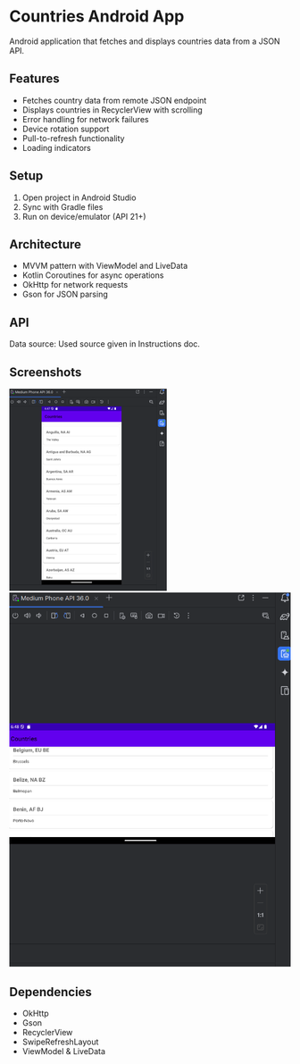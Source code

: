# Countries Android App

Android application that fetches and displays countries data from a JSON API.

## Features

- Fetches country data from remote JSON endpoint
- Displays countries in RecyclerView with scrolling
- Error handling for network failures
- Device rotation support
- Pull-to-refresh functionality
- Loading indicators

## Setup

1. Open project in Android Studio
2. Sync with Gradle files
3. Run on device/emulator (API 21+)

## Architecture

- MVVM pattern with ViewModel and LiveData
- Kotlin Coroutines for async operations
- OkHttp for network requests
- Gson for JSON parsing

## API

Data source: Used source given in Instructions doc.

## Screenshots

![App Screenshot 1](screenshots/ss2.png)
![App Screenshot 2](screenshots/ss1.png)

## Dependencies

- OkHttp
- Gson
- RecyclerView
- SwipeRefreshLayout
- ViewModel & LiveData
